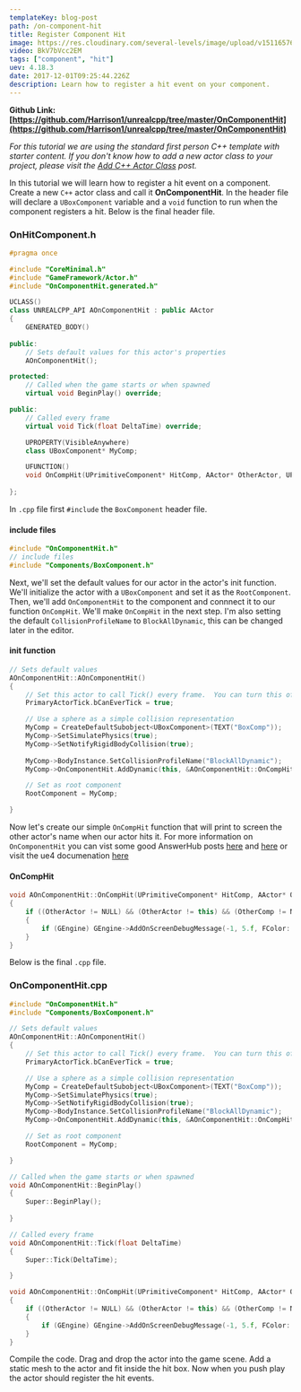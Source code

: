 ```yaml
---
templateKey: blog-post
path: /on-component-hit
title: Register Component Hit
image: https://res.cloudinary.com/several-levels/image/upload/v1511657694/on-hit-component_etggr8.jpg
video: BkV7bVcc2EM
tags: ["component", "hit"]
uev: 4.18.3
date: 2017-12-01T09:25:44.226Z
description: Learn how to register a hit event on your component.
---
```

**Github Link: [https://github.com/Harrison1/unrealcpp/tree/master/OnComponentHit](https://github.com/Harrison1/unrealcpp/tree/master/OnComponentHit)**

*For this tutorial we are using the standard first person C++ template with starter content. If you don't know how to add a new actor class to your project, please visit the [Add C++ Actor Class](/add-actor-class) post.*

In this tutorial we will learn how to register a hit event on a component. Create a new `C++` actor class and call it **OnComponentHit**.  In the header file will declare a `UBoxComponent` variable and a `void` function to run when the component registers a hit. Below is the final header file.

### OnHitComponent.h
```cpp
#pragma once

#include "CoreMinimal.h"
#include "GameFramework/Actor.h"
#include "OnComponentHit.generated.h"

UCLASS()
class UNREALCPP_API AOnComponentHit : public AActor
{
	GENERATED_BODY()
	
public:	
	// Sets default values for this actor's properties
	AOnComponentHit();

protected:
	// Called when the game starts or when spawned
	virtual void BeginPlay() override;

public:	
	// Called every frame
	virtual void Tick(float DeltaTime) override;

	UPROPERTY(VisibleAnywhere)
	class UBoxComponent* MyComp;

	UFUNCTION()
	void OnCompHit(UPrimitiveComponent* HitComp, AActor* OtherActor, UPrimitiveComponent* OtherComp, FVector NormalImpulse, const FHitResult& Hit);
	
};
```

In `.cpp` file first `#include` the `BoxComponent` header file.

#### include files
```cpp
#include "OnComponentHit.h"
// include files
#include "Components/BoxComponent.h"
```

Next, we'll set the default values for our actor in the actor's init function. We'll initialize the actor with a `UBoxComponent` and set it as the `RootComponent`. Then, we'll add `OnComponentHit` to the component and connnect it to our function `OnCompHit`. We'll make `OnCompHit` in the next step. I'm also setting the default `CollisionProfileName` to `BlockAllDynamic`, this can be changed later in the editor.

#### init function
```cpp
// Sets default values
AOnComponentHit::AOnComponentHit()
{
 	// Set this actor to call Tick() every frame.  You can turn this off to improve performance if you don't need it.
	PrimaryActorTick.bCanEverTick = true;

	// Use a sphere as a simple collision representation
	MyComp = CreateDefaultSubobject<UBoxComponent>(TEXT("BoxComp"));
	MyComp->SetSimulatePhysics(true);
    MyComp->SetNotifyRigidBodyCollision(true);
    
	MyComp->BodyInstance.SetCollisionProfileName("BlockAllDynamic");
	MyComp->OnComponentHit.AddDynamic(this, &AOnComponentHit::OnCompHit);

	// Set as root component
	RootComponent = MyComp;

}
```

Now let's create our simple `OnCompHit` function that will print to screen the other actor's name when our actor hits it. For more information on `OnComponentHit` you can vist some good AnswerHub posts [here](https://answers.unrealengine.com/questions/429353/cpp-on-component-hit-doesnt-fire.html) and [here](https://answers.unrealengine.com/questions/429353/cpp-on-component-hit-doesnt-fire.html) or visit the ue4 documenation [here](https://docs.unrealengine.com/latest/INT/API/Runtime/Engine/Components/UPrimitiveComponent/OnComponentHit/) 

#### OnCompHit
```cpp
void AOnComponentHit::OnCompHit(UPrimitiveComponent* HitComp, AActor* OtherActor, UPrimitiveComponent* OtherComp, FVector NormalImpulse, const FHitResult& Hit)
{
	if ((OtherActor != NULL) && (OtherActor != this) && (OtherComp != NULL))
	{
		if (GEngine) GEngine->AddOnScreenDebugMessage(-1, 5.f, FColor::Green, FString::Printf(TEXT("I Hit: %s"), *OtherActor->GetName()));
	}
}
```

Below is the final `.cpp` file.

### OnComponentHit.cpp
```cpp
#include "OnComponentHit.h"
#include "Components/BoxComponent.h"

// Sets default values
AOnComponentHit::AOnComponentHit()
{
 	// Set this actor to call Tick() every frame.  You can turn this off to improve performance if you don't need it.
	PrimaryActorTick.bCanEverTick = true;

	// Use a sphere as a simple collision representation
	MyComp = CreateDefaultSubobject<UBoxComponent>(TEXT("BoxComp"));
	MyComp->SetSimulatePhysics(true);
	MyComp->SetNotifyRigidBodyCollision(true);
	MyComp->BodyInstance.SetCollisionProfileName("BlockAllDynamic");
	MyComp->OnComponentHit.AddDynamic(this, &AOnComponentHit::OnCompHit);

	// Set as root component
	RootComponent = MyComp;

}

// Called when the game starts or when spawned
void AOnComponentHit::BeginPlay()
{
	Super::BeginPlay();
	
}

// Called every frame
void AOnComponentHit::Tick(float DeltaTime)
{
	Super::Tick(DeltaTime);

}

void AOnComponentHit::OnCompHit(UPrimitiveComponent* HitComp, AActor* OtherActor, UPrimitiveComponent* OtherComp, FVector NormalImpulse, const FHitResult& Hit)
{
	if ((OtherActor != NULL) && (OtherActor != this) && (OtherComp != NULL))
	{
		if (GEngine) GEngine->AddOnScreenDebugMessage(-1, 5.f, FColor::Green, FString::Printf(TEXT("I Hit: %s"), *OtherActor->GetName()));
	}
}
```

Compile the code. Drag and drop the actor into the game scene. Add a static mesh to the actor and fit inside the hit box. Now when you push play the actor should register the hit events.